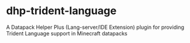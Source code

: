 # dhp-trident-language
A Datapack Helper Plus (Lang-server/IDE Extension) plugin for providing Trident Language support in Minecraft datapacks
